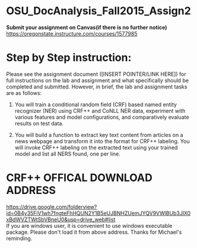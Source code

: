 # OSU_DocAnalysis_Fall2015_Assign2

<b>Submit your assignment on Canvas(if there is no further notice)</b><br />
https://oregonstate.instructure.com/courses/1577985<br />

Step by Step instruction:<br/>
===
Please see the assignment document ([INSERT POINTER/LINK HERE]) for full instructions on the lab and assignment and what specifically should be completed and submitted.  However, in brief, the lab and assignment tasks are as follows:<br/>

1. You will train a conditional random field (CRF) based named entity recognizer (NER) using CRF++ and CoNLL NER data, experiment with various features and model configurations, and comparatively evaluate results on test data.<br/>

2. You will build a function to extract key text content from articles on a news webpage and transform it into the format for CRF++ labeling.  You will invoke CRF++ labeling on the extracted text using your trained model and list all NERS found, one per line.<br/>

CRF++ OFFICAL DOWNLOAD ADDRESS
===
https://drive.google.com/folderview?id=0B4y35FiV1wh7fngteFhHQUN2Y1B5eUJBNHZUemJYQV9VWlBUb3JlX0xBdWVZTWtSbVBneU0&usp=drive_web#list
<br />
If you are windows user, it is convenient to use windows executable package. Please don't load it from above address. Thanks for Michael's reminding.
